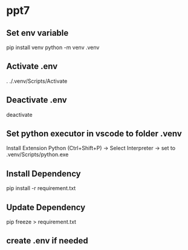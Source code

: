 # ppt7

## Set env variable
pip install venv
python -m venv .venv


## Activate .env
. ./.venv/Scripts/Activate

## Deactivate .env
deactivate

## Set python executor in vscode to folder .venv
Install Extension Python
(Ctrl+Shift+P) -> Select Interpreter -> set to .venv/Scripts/python.exe


## Install Dependency
pip install -r requirement.txt

## Update Dependency
pip freeze > requirement.txt

## create .env if needed
